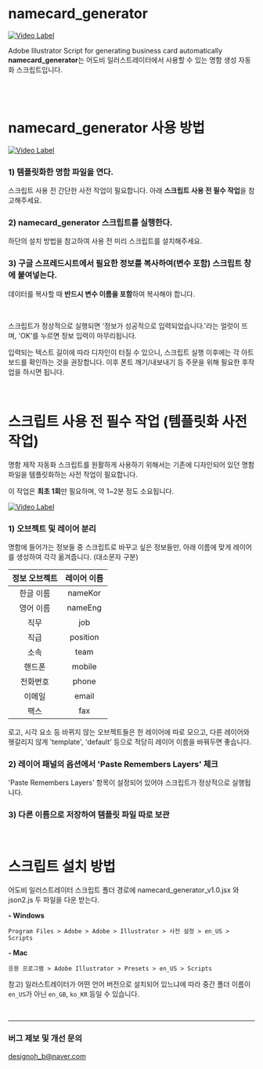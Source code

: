 # namecard_generator
[![Video Label](https://s3.us-west-2.amazonaws.com/secure.notion-static.com/1604feb4-1e93-4660-bbba-bf077c189ec4/namecard_generator_script_short.gif?X-Amz-Algorithm=AWS4-HMAC-SHA256&X-Amz-Credential=ASIAT73L2G45OSMWRQMN%2F20190727%2Fus-west-2%2Fs3%2Faws4_request&X-Amz-Date=20190727T185058Z&X-Amz-Expires=86400&X-Amz-Security-Token=AgoJb3JpZ2luX2VjENL%2F%2F%2F%2F%2F%2F%2F%2F%2F%2FwEaCXVzLXdlc3QtMiJIMEYCIQD32RSUuJgfhOJ40Dhdt0SQF2p9l17ugEaRqcmXn201IgIhAKfBfQQToYTdlSdnG1skA2BFt%2FaeJ%2F%2BvJI3OsVolGu2RKtoDCEsQABoMMjc0NTY3MTQ5MzcwIgymbC8CUoqgBtYxOqIqtwN16jmYAMJR7h7Tp5pcNudZ6HPIr5dtVDwf07YUqELhfeMRti3BHYoo%2FoFVSfijVHPSr%2BNgv%2Bq51MWEyFp0qDT9lanfMDstI%2Fjdz9uqrKFZdXsm4Uv7fcIXyMS9%2Fc3PMy6yKXC%2BRuIHWpxOtCu%2FCWGVmga68ovUGcThAnc1QZoqYzHk%2BwlQEC9mFtRwL1REu47K8m7ZMO1IHpSseY0heV372bQ6DZFFKK51lYhtR8QQFCfo4L65fuzumNiYG0hzRT0tkaCLND4pnQYjCisF0c%2FJ79X%2BYIgIpo52F1DLIV8LtjBpZvS38WcY3M%2FBpF3jbfJYSUgCALi0IlciKgkZNZRKz00XLpILMkABElRVhRls%2FP0xysyoSdQL3vHRGLSBahrTgVl5%2B9w9OXBhdsiH9L7%2BUEKfF3lvMPopD6xEOi00jXjwRdTg4ha%2BagUvQWiZdTDvcc0Bqo5a%2F4tHD4GQS9XKLPEyo0KCfgcg9W5j27LfXB%2BJSs2DJqWqLt5QJ7kXiTB0C4Ufl1M9PgneGzcXVlwT3Eg%2B7djMA64GPrzAa75bXcMpSo8hzxKBzwNEeVH9ZUTxtz%2FVyiqAMLWb8ukFOrMByK4LST3JC2SG%2F2fsss29o1RkA%2F%2FPTTxT9qH5c6HXTjNNIFYzRn1t58A60HLQieVs39sczCjr%2BLlfnZ%2B2LAdpZ6qf4hV3fM2PFH0nZ4snZ6Zm%2FA5%2FyrdSNSK9KuD%2Bgwb7n0LnW%2BrhHWmoqIBYnU725cgSK2al2C3y6mVXRJc73%2BcGMYLCf3%2ByoqoQRa2W7rUeBWGv3KSrYUOn%2FZe48HFFulErwy4rSd95RaNGS%2F5oc7tOxAw%3D&X-Amz-Signature=5e8e8a46cfd2f36f658c0505f2dbf0666b35e7094f3f3a4ef4b2a9503a719bbc&X-Amz-SignedHeaders=host&response-content-disposition=filename%20%3D%22namecard_generator_script_short.gif%22)](https://www.youtube.com/watch?v=hr9y4xU9VAs)

Adobe Illustrator Script for generating business card automatically <br>
**namecard_generator**는 어도비 일러스트레이터에서 사용할 수 있는 명함 생성 자동화 스크립트입니다.<br><br>


<br>

# namecard_generator 사용 방법
[![Video Label](https://s3.us-west-2.amazonaws.com/secure.notion-static.com/d3442fe4-4032-4c4c-9db9-aac8343feac0/02_use_script.jpg?X-Amz-Algorithm=AWS4-HMAC-SHA256&X-Amz-Credential=ASIAT73L2G45ASXIP57U%2F20190727%2Fus-west-2%2Fs3%2Faws4_request&X-Amz-Date=20190727T185205Z&X-Amz-Expires=86400&X-Amz-Security-Token=AgoJb3JpZ2luX2VjENP%2F%2F%2F%2F%2F%2F%2F%2F%2F%2FwEaCXVzLXdlc3QtMiJHMEUCIQCRkrZr%2BvZpsWpOlu15A7uTRvzI6X9ShumZ7Soz1ZUQ9wIgW118uZ3tI72axj3yVu0RYZFqMZYcC7Vv0SWfSTS8j3cq2gMISxAAGgwyNzQ1NjcxNDkzNzAiDL4LAJwYFscBLgZTsSq3A%2Flozwb0L8X5baMcU9RqvtzxrEB82WXjhLcfUEt0tN4b8gm%2BcT3700daU94iUnHzpdRM7XQ%2FyqCv72%2FR7M0MKNJ8PhcQt1%2BfgRfDgWpqr0ckjNVtm2imYqqGeNeqNY3lwxp0VLrm68AedYyO6aoECDvgXcjD7DN1%2BiltCYL2nn8CJSx9nE95dqvWd2YFL4E9Wb0oMBNQkMju3vQgwz0gMda1%2Bmj9L0pa5Q7ippoWyD6m0Ai5l%2BzUqWc2ruIjUF7Zv9re190BIL%2FLmJUAaQ%2BJ07wykouIIOxbqfhwpB6Y4Rp86Ra7bVPKclOFhsKEzAHIeJo%2Bzvur2pN%2F4UNwPMCRLcVbdW1J%2FMPGEsd8p0aLNeW5vET%2BlCw1zlnPan8dNnjgQYGa5TBXus%2FAD9ovmw1x%2FCp05PAEUw0eGKouCeqq4ln5fRcKIpNPyEJWVvK3itTQgibTOv5EeMQ6zmiJO880GZBZ30RpptUlg3iOiy8PNaeud5G%2F9Cron2jKlg%2B6Fn8lZIUOoQOZtZLkDHRhPHTwFh6xkUZi5PNGKwGwM9wTFvC6VJER41NAxginGeK48DWEOevt5r9jLSIw5Kry6QU6tAEn1erwnX7UApJ7PWUwFyf6gHlNfbYPbdfvNaNzA%2FacsehxJwFhZ0%2FpNQEO%2BH20hMXcgZ2d39XYBzWhgWcexnw9sIPptg7YLjUfhk7IhkvIZFVlMHFxRKQZMplW7JhvzWlJEu6Bfxwmr1Gkwz9m32ZM6iDr7cwWQCDVFZCyUh4ySx1o%2BSrfChsYS4X75esQCjm5GIxhAF0GrfD%2B5o14%2BKO57qTjctU3Sfrj0oyP6b8PuaIP6SQ%3D&X-Amz-Signature=fb0fd16d3577c646943d18fc1ff458773155891d170fced0d0287008d02567b8&X-Amz-SignedHeaders=host&response-content-disposition=filename%20%3D%2202_use_script.jpg%22)](https://www.youtube.com/watch?v=S4wzrwgM20Y)

### 1) 템플릿화한 명함 파일을 연다.
   스크립트 사용 전 간단한 사전 작업이 필요합니다. 아래 **스크립트 사용 전 필수 작업**을 참고해주세요.
### 2) **namecard_generator** 스크립트를 실행한다.
   하단의 설치 방법을 참고하여 사용 전 미리 스크립트를 설치해주세요. 
### 3) 구글 스프레드시트에서 필요한 정보를 복사하여(변수 포함) 스크립트 창에 붙여넣는다.
   데이터를 복사할 때 **반드시 변수 이름을 포함**하여 복사해야 합니다. 

<br>

스크립트가 정상적으로 실행되면 '정보가 성공적으로 입력되었습니다.'라는 얼럿이 뜨며, 'OK'를 누르면 정보 입력이 마무리됩니다. 

입력되는 텍스트 길이에 따라 디자인이 터질 수 있으니, 스크립트 실행 이후에는 각 아트보드를 확인하는 것을 권장합니다. 
이후 폰트 깨기/내보내기 등 주문을 위해 필요한 후작업을 하시면 됩니다. 


<br>

# 스크립트 사용 전 필수 작업 (템플릿화 사전 작업)

명함 제작 자동화 스크립트를 원활하게 사용하기 위해서는 기존에 디자인되어 있던 명함 파일을 템플릿화하는 사전 작업이 필요합니다.

이 작업은 **최초 1회**만 필요하며, 약 1~2분 정도 소요됩니다.
<br>

[![Video Label](https://s3.us-west-2.amazonaws.com/secure.notion-static.com/bf25afd7-25e1-4a1c-822c-591b638bff26/01_make_template.jpg?X-Amz-Algorithm=AWS4-HMAC-SHA256&X-Amz-Credential=ASIAT73L2G45P3JUK57K%2F20190727%2Fus-west-2%2Fs3%2Faws4_request&X-Amz-Date=20190727T164104Z&X-Amz-Expires=86400&X-Amz-Security-Token=AgoJb3JpZ2luX2VjEMz%2F%2F%2F%2F%2F%2F%2F%2F%2F%2FwEaCXVzLXdlc3QtMiJGMEQCID%2FUDK5xBv4cHx18fNtcCKqtByJpxZn0lZ2ZBY%2FZncyaAiAAnbUgrxW%2BVjKXArqaeYhtm2puH%2BRv9E6OhbRtIWdetiraAwhFEAAaDDI3NDU2NzE0OTM3MCIMNWYB9z6UHnccWcWLKrcDYzUPv49xFF1D%2FqVBOT1zvVz67bTxYuXgQShspebKS8h%2BWlZaD2Ay45onZL9iJ%2F1Ia6vv4bAhQUNtbn1NiSW9r2wrAw%2FLiuEk9ouEivPzJxK0uhSl8KVVIdufbuEwscP81lvLCGC%2BLNN81RTrKxenvUo5%2BumcyGRLlicJZRnA%2BxsIV7Z782XOqkf2bE53ESEXWrRJqRERb8VsxbZqcKxwhzptBwmKKcBp4U4xGEl8FNHwY7SrMyo0ZhDSKJEPRxMYFDMNHNByAmARVH0OjunD1Q8GYpmsVx%2B2HYN5Q3MkPAs5b9pEOiu6RvaQrE0ywpJ1drjKYmMNUt%2F7IuAF1TeMYssi3aXa162OGnZnh%2Bh5wWRi12J1TNNK0s14YY3wtGHIN%2FImYE6Dw3Pb3Xgjrnc%2Ba5O3VacPClrhtJ%2F9w%2BgTz5oQFCFDfhJ01Kfs1bpuHaOJ8m9UBLg2jlzRvp4Vgof2NL%2FBLg3bfLotD7g1%2BqxLcyt9P68jJ7gFv02VwDTORpPFcJZ69IVuTqBbT6%2Bo3k0DFfOzGnGF%2FywaK4vcY7oZH8i6fQyD3TVLDQVMN4o6nYIBHeTiD5d7PjDc8%2FDpBTq1AQNosP1x%2FUe8Q4xppbR2AQLhRzxnKDy%2F68Mz42tj2z2inGoLSvKoos95ZBTahVOe4p53mD68QqGp0GMJkD6ndQwDfJ6tkR9f4MQbAdub1MrhqiWSjLpg3NcWpQYwPQMS63r670zOtIj%2Bq7%2FGcLDSLxoPYh0WA7xYXnUZDcuXFFSYbE3Jp64hYf6%2Fs3JaMta48%2FqOn1CZzTDzgNm7P39uXFwIO9ORgWhB2PEXMcjB0GDG2AG0mkM%3D&X-Amz-Signature=2de1c7eb9038fafa0c7448fa99479bec033bcffd80af789958267b791bca3f4d&X-Amz-SignedHeaders=host&response-content-disposition=filename%20%3D%2201_make_template.jpg%22)](https://www.youtube.com/watch?v=mzEeMqVw8q8&t)



### 1) 오브젝트 및 레이어 분리

명함에 들어가는 정보들 중 스크립트로 바꾸고 싶은 정보들만, 아래 이름에 맞게 레이어를 생성하여 각각 옮겨줍니다. (대소문자 구분) <br>


**정보 오브젝트** | **레이어 이름**
:---------: | :---------:
한글 이름 | nameKor
영어 이름 | nameEng
직무 | job
직급 | position
소속 | team
핸드폰 | mobile
전화번호 | phone
이메일 | email
팩스 | fax


로고, 시각 요소 등 바뀌지 않는 오브젝트들은 한 레이어에 따로 모으고, 다른 레이어와 헷갈리지 않게 'template', 'default' 등으로 적당히 레이어 이름을 바꿔두면 좋습니다.

### 2) 레이어 패널의 옵션에서 'Paste Remembers Layers' 체크
'Paste Remembers Layers' 항목이 설정되어 있어야 스크립트가 정상적으로 실행됩니다.

### 3) 다른 이름으로 저장하여 템플릿 파일 따로 보관


<br>

# 스크립트 설치 방법

어도비 일러스트레이터 스크립트 폴더 경로에 namecard_generator_v1.0.jsx 와 json2.js 두 파일을 다운 받는다.

**- Windows**

  `Program Files > Adobe > Adobe > Illustrator > 사전 설정 > en_US > Scripts`

**- Mac**

  `응용 프로그램 > Adobe Illustrator > Presets > en_US > Scripts`

참고) 일러스트레이터가 어떤 언어 버전으로 설치되어 있느냐에 따라 중간 폴더 이름이 `en_US`가 아닌 `en_GB`, `ko_KR` 등일 수 있습니다.

<br>

---
### 버그 제보 및 개선 문의
designoh_b@naver.com
